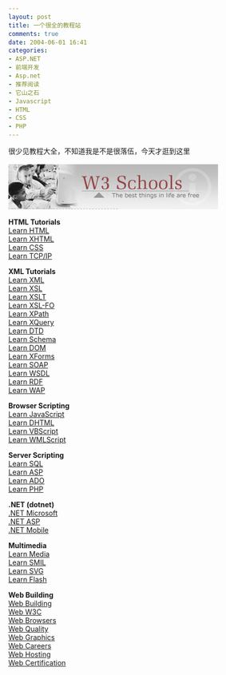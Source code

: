 ```yaml
---
layout: post
title: 一个很全的教程站
comments: true
date: 2004-06-01 16:41
categories:
- ASP.NET
- 前端开发
- Asp.net
- 推荐阅读
- 它山之石
- Javascript
- HTML
- CSS
- PHP
---
```


<p>很少见教程大全，不知道我是不是很落伍，今天才逛到这里<br /><a href="http://www.w3schools.com/" target="_blank"><br /><img style="border: 0px;" src="/images/hbz_images/66c040d5-df17-43e3-ae0a-3afee8c63b96.jpg" border="0" alt=""></a></p>
<p><strong>HTML Tutorials</strong><br /><a class="left" href="http://www.w3schools.com/html/default.asp" target="_top">Learn HTML</a><br /><a class="left" href="http://www.w3schools.com/xhtml/default.asp" target="_top">Learn XHTML</a><br /><a class="left" href="http://www.w3schools.com/css/default.asp" target="_top">Learn CSS</a><br /><a class="left" href="http://www.w3schools.com/tcpip/default.asp" target="_top">Learn TCP/IP</a></p>
<p><strong>XML Tutorials</strong><br /><a class="left" href="http://www.w3schools.com/xml/default.asp" target="_top">Learn XML</a><br /><a class="left" href="http://www.w3schools.com/xsl/xsl_languages.asp" target="_top">Learn XSL</a><br /><a class="left" href="http://www.w3schools.com/xsl/default.asp" target="_top">Learn XSLT</a><br /><a class="left" href="http://www.w3schools.com/xslfo/default.asp" target="_top">Learn XSL-FO</a><br /><a class="left" href="http://www.w3schools.com/xpath/default.asp" target="_top">Learn XPath</a><br /><a class="left" href="http://www.w3schools.com/xquery/default.asp" target="_top">Learn XQuery</a><br /><a class="left" href="http://www.w3schools.com/dtd/default.asp" target="_top">Learn DTD</a><br /><a class="left" href="http://www.w3schools.com/schema/default.asp" target="_top">Learn Schema</a><br /><a class="left" href="http://www.w3schools.com/dom/default.asp" target="_top">Learn DOM</a><br /><a class="left" href="http://www.w3schools.com/xforms/default.asp" target="_top">Learn XForms</a><br /><a class="left" href="http://www.w3schools.com/soap/default.asp" target="_top">Learn SOAP</a><br /><a class="left" href="http://www.w3schools.com/wsdl/default.asp" target="_top">Learn WSDL</a><br /><a class="left" href="http://www.w3schools.com/rdf/default.asp" target="_top">Learn RDF</a><br /><a class="left" href="http://www.w3schools.com/wap/default.asp" target="_top">Learn WAP</a></p>
<p><strong>Browser Scripting</strong><br /><a class="left" href="http://www.w3schools.com/js/default.asp" target="_top">Learn JavaScript</a><br /><a class="left" href="http://www.w3schools.com/dhtml/default.asp" target="_top">Learn DHTML</a><br /><a class="left" href="http://www.w3schools.com/vbscript/default.asp" target="_top">Learn VBScript</a><br /><a class="left" href="http://www.w3schools.com/wmlscript/default.asp" target="_top">Learn WMLScript</a></p>
<p><strong>Server Scripting</strong><br /><a class="left" href="http://www.w3schools.com/sql/default.asp" target="_top">Learn SQL</a><br /><a class="left" href="http://www.w3schools.com/asp/default.asp" target="_top">Learn ASP</a><br /><a class="left" href="http://www.w3schools.com/ado/default.asp" target="_top">Learn ADO</a><br /><a class="left" href="http://www.w3schools.com/php/default.asp" target="_top">Learn PHP</a></p>
<p><strong>.NET (dotnet)</strong><br /><a class="left" href="http://www.w3schools.com/ngws/default.asp" target="_top">.NET Microsoft</a><br /><a class="left" href="http://www.w3schools.com/aspnet/default.asp" target="_top">.NET ASP</a><br /><a class="left" href="http://www.w3schools.com/dotnetmobile/default.asp" target="_top">.NET Mobile</a></p>
<p><strong>Multimedia</strong><br /><a class="left" href="http://www.w3schools.com/media/default.asp" target="_top">Learn Media</a><br /><a class="left" href="http://www.w3schools.com/smil/default.asp" target="_top">Learn SMIL</a><br /><a class="left" href="http://www.w3schools.com/svg/default.asp" target="_top">Learn SVG</a><br /><a class="left" href="http://www.w3schools.com/flash/default.asp" target="_top">Learn Flash</a></p>
<p><strong>Web Building</strong><br /><a class="left" href="http://www.w3schools.com/site/default.asp" target="_top">Web Building</a><br /><a class="left" href="http://www.w3schools.com/w3c/default.asp" target="_top">Web W3C</a><br /><a class="left" href="http://www.w3schools.com/browsers/default.asp" target="_top">Web Browsers</a><br /><a class="left" href="http://www.w3schools.com/quality/default.asp" target="_top">Web Quality</a><br /><a class="left" href="http://www.w3schools.com/graphics/default.asp" target="_top">Web Graphics</a><br /><a class="left" href="http://www.w3schools.com/careers/default.asp" target="_top">Web Careers</a><br /><a class="left" href="http://www.w3schools.com/hosting/default.asp" target="_top">Web Hosting</a><br /><a class="left" href="http://www.w3schools.com/cert/default.asp" target="_top">Web Certification</a></p>				
